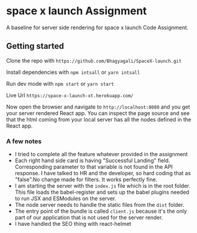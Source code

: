 # space x launch Assignment
A baseline for server side rendering for space x launch Code Assignment. 

## Getting started
Clone the repo with
```https://github.com/Bhagyagali/SpaceX-launch.git```

Install dependencies with
```npm intsall``` or ```yarn intsall```

Run dev mode with
```npm start``` or ```yarn start```

Live Url
```https://space-x-launch-xt.herokuapp.com/```

Now open the browser and navigate to `http://localhost:8080` and you get your server rendered React app. You can inspect the page source and see that the html coming from your local server has all the nodes defined in the React app.

### A few notes
* I tried to complete all the feature whatever provided in the assignment 
* Each right hand side card is having "Successful Landing" field. Corresponding parameter to that variable is not found in the API response. I have talked to HR and the developer, so hard coding that as "false".No change made for filters. It works perfectly fine.
* I am starting the server with the `index.js` file which is in the root folder. This file loads the babel-register and sets up the babel plugins needed to run JSX and ESModules on the server.
* The node server needs to handle the static files from the `dist` folder.
* The entry point of the bundle is called `client.js` because it's the only part of our application that is not used for the server render.
* I have handled the SEO thing with react-helmet